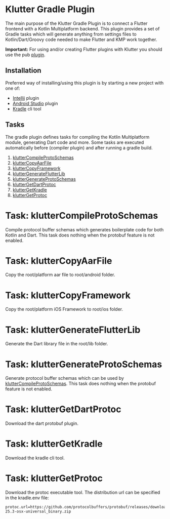 # Klutter Gradle Plugin

The main purpose of the Klutter Gradle Plugin is to connect a Flutter frontend with a Kotlin Multiplatform backend.
This plugin provides a set of Gradle tasks which will generate anything from settings files to
Kotlin/Dart/Groovy code needed to make Flutter and KMP work together. 

<B>Important:</B> For using and/or creating Flutter plugins with Klutter you should use the pub [plugin](https://github.com/buijs-dev/klutter-dart).

## Installation
Preferred way of installing/using this plugin is by starting a new project with one of:
- [Intellij](https://buijs.dev/klutter-3/) plugin
- [Android Studio](https://buijs.dev/klutter-4/) plugin
- [Kradle](https://buijs.dev/kradle-1/) cli tool

## Tasks
The gradle plugin defines tasks for compiling the Kotlin Multiplatform module, 
generating Dart code and more. Some tasks are executed automatically before (compiler plugin) 
and after running a gradle build.

1. [klutterCompileProtoSchemas](#Task:%20klutterCompileProtoSchemas)
2. [klutterCopyAarFile](#Task:%20klutterCopyAarFile)
3. [klutterCopyFramework](#Task:%20klutterCopyFramework)
4. [klutterGenerateFlutterLib](#Task:%20klutterGenerateFlutterLib)
5. [klutterGenerateProtoSchemas](#Task:%20klutterGenerateProtoSchemas)
6. [klutterGetDartProtoc](#Task:%20klutterDartProtoc)
7. [klutterGetKradle](#Task:%20klutterGetKradle)
8. [klutterGetProtoc](#Task:%20klutterGetProtoc)

# Task: klutterCompileProtoSchemas
Compile protocol buffer schemas which generates boilerplate code for both Kotlin and Dart.
This task does nothing when the protobuf feature is not enabled.

# Task: klutterCopyAarFile
Copy the root/platform aar file to root/android folder.

# Task: klutterCopyFramework
Copy the root/platform iOS Framework to root/ios folder.

# Task: klutterGenerateFlutterLib
Generate the Dart library file in the root/lib folder.

# Task: klutterGenerateProtoSchemas
Generate protocol buffer schemas which can be used by [klutterCompileProtoSchemas](#Task:%20klutterCompileProtoSchemas).
This task does nothing when the protobuf feature is not enabled.

# Task: klutterGetDartProtoc
Download the dart protobuf plugin.

# Task: klutterGetKradle
Download the kradle cli tool.

# Task: klutterGetProtoc
Download the protoc executable tool. The distribution url can be specified 
in the kradle.env file:

```properties
protoc.url=https://github.com/protocolbuffers/protobuf/releases/download/v25.3/protoc-25.3-osx-universal_binary.zip
```
